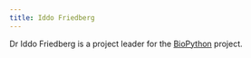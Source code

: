 ```yaml
---
title: Iddo Friedberg
---
```


Dr Iddo Friedberg is a project leader for the
[BioPython](BioPython "wikilink") project.

